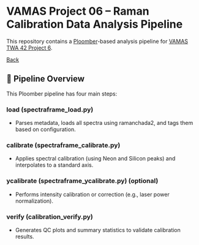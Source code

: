# VAMAS Project 06 – Raman Calibration Data Analysis Pipeline

This repository contains a [Ploomber](https://ploomber.io/)-based analysis pipeline for [VAMAS TWA 42 Project 6](https://www.vamas.org/twa42/documents/2024_vamas_twa42_p6_raman_calibration.pdf).

[Back](../README.md) 

## 🔄 Pipeline Overview

This Ploomber pipeline has four main steps:

### load (spectraframe_load.py)

- Parses metadata, loads all spectra using ramanchada2, and tags them based on configuration.

### calibrate (spectraframe_calibrate.py)

- Applies spectral calibration (using Neon and Silicon peaks) and interpolates to a standard axis.

### ycalibrate (spectraframe_ycalibrate.py) (optional)

- Performs intensity calibration or correction (e.g., laser power normalization).

### verify (calibration_verify.py)

- Generates QC plots and summary statistics to validate calibration results.